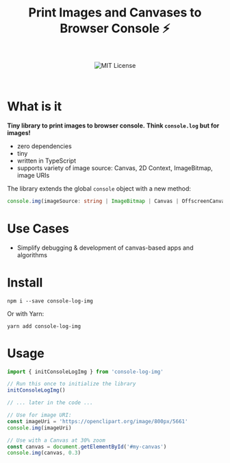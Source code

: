 <h1 align="center">Print Images and Canvases to Browser Console ⚡️</h1>

<br>

<p align="center">
  <img alt="MIT License" src="https://img.shields.io/github/license/dmitru/console-log-img"/>
</p>
<br />

# What is it

**Tiny library to print images to browser console.** 
**Think `console.log` but for images!**

- zero dependencies
- tiny
- written in TypeScript
- supports variety of image source: Canvas, 2D Context, ImageBitmap, image URIs

The library extends the global `console` object with a new method:
```typescript
console.img(imageSource: string | ImageBitmap | Canvas | OffscreenCanvas | CanvasRenderingContext2D, scale?: number)
```

# Use Cases
- Simplify debugging & development of canvas-based apps and algorithms

# Install
```
npm i --save console-log-img
```
Or with Yarn:
```
yarn add console-log-img
```

# Usage

```typescript
import { initConsoleLogImg } from 'console-log-img'

// Run this once to initialize the library
initConsoleLogImg()

// ... later in the code ...

// Use for image URI:
const imageUri = 'https://openclipart.org/image/800px/5661'
console.img(imageUri)

// Use with a Canvas at 30% zoom
const canvas = document.getElementById('#my-canvas')
console.img(canvas, 0.3)
```
